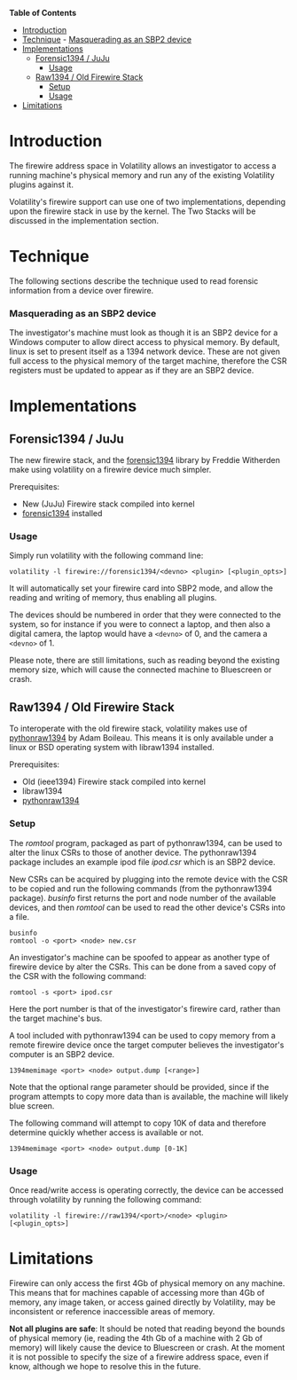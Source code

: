 **Table of Contents**  

- [Introduction](Firewire-Address-Space#introduction)
- [Technique](Firewire-Address-Space#technique)
		- [Masquerading as an SBP2 device](Firewire-Address-Space#masquerading-as-an-sbp2-device)
- [Implementations](Firewire-Address-Space#implementations)
	- [Forensic1394 / JuJu](Firewire-Address-Space#forensic1394--juju)
		- [Usage](Firewire-Address-Space#usage)
	- [Raw1394 / Old Firewire Stack](Firewire-Address-Space#raw1394--old-firewire-stack)
		- [Setup](Firewire-Address-Space#setup)
		- [Usage](Firewire-Address-Space#usage-1)
- [Limitations](Firewire-Address-Space#limitations)

# Introduction

The firewire address space in Volatility allows an investigator to access a running machine's physical memory and run any of the existing Volatility plugins against it.

Volatility's firewire support can use one of two implementations, depending upon the firewire stack in use by the kernel.  The Two Stacks will be discussed in the implementation section.

# Technique

The following sections describe the technique used to read forensic information from a device over firewire.

### Masquerading as an SBP2 device

The investigator's machine must look as though it is an SBP2 device for a Windows computer to allow direct access to physical memory.  By default, linux is set to present itself as a 1394 network device.  These are not given full access to the physical memory of the target machine, therefore the CSR registers must be updated to appear as if they are an SBP2 device.

# Implementations

## Forensic1394 / JuJu

The new firewire stack, and the [forensic1394](http://gitweb.freddie.witherden.org/?p=forensic1394.git;a=summary) library by Freddie Witherden make using volatility on a firewire device much simpler.

Prerequisites:
- New (JuJu) Firewire stack compiled into kernel
- [forensic1394](http://gitweb.freddie.witherden.org/?p=forensic1394.git;a=summary) installed

### Usage

Simply run volatility with the following command line:

    volatility -l firewire://forensic1394/<devno> <plugin> [<plugin_opts>]

It will automatically set your firewire card into SBP2 mode, and allow the reading and writing of memory, thus enabling all plugins.

The devices should be numbered in order that they were connected to the system, so for instance if you were to connect a laptop, and then also a digital camera, the laptop would have a `<devno>` of 0, and the camera a `<devno>` of 1.

Please note, there are still limitations, such as reading beyond the existing memory size, which will cause the connected machine to Bluescreen or crash.

## Raw1394 / Old Firewire Stack

To interoperate with the old firewire stack, volatility makes use of [pythonraw1394](http://www.storm.net.nz/static/files/pythonraw1394-1.0.tar.gz) by Adam Boileau.  This means it is only available under a linux or BSD operating system with libraw1394 installed.

Prerequisites:
- Old (ieee1394) Firewire stack compiled into kernel
- libraw1394
- [pythonraw1394](http://www.storm.net.nz/static/files/pythonraw1394-1.0.tar.gz)

### Setup

The *romtool* program, packaged as part of pythonraw1394, can be used to alter the linux CSRs to those of another device.  The pythonraw1394 package includes an example ipod file *ipod.csr* which is an SBP2 device.

New CSRs can be acquired by plugging into the remote device with the CSR to be copied and run the following commands (from the pythonraw1394 package).  *businfo* first returns the port and node number of the available devices, and then *romtool* can be used to read the other device's CSRs into a file.

    businfo
    romtool -o <port> <node> new.csr

An investigator's machine can be spoofed to appear as another type of firewire device by alter the CSRs.  This can be done from a saved copy of the CSR with the following command:

    romtool -s <port> ipod.csr

Here the port number is that of the investigator's firewire card, rather than the target machine's bus.

A tool included with pythonraw1394 can be used to copy memory from a remote firewire device once the target computer believes the investigator's computer is an SBP2 device.

    1394memimage <port> <node> output.dump [<range>]

Note that the optional range parameter should be provided, since if the program attempts to copy more data than is available, the machine will likely blue screen.

The following command will attempt to copy 10K of data and therefore determine quickly whether access is available or not.

    1394memimage <port> <node> output.dump [0-1K]

### Usage

Once read/write access is operating correctly, the device can be accessed through volatility by running the following command:

    volatility -l firewire://raw1394/<port>/<node> <plugin> [<plugin_opts>]

# Limitations

Firewire can only access the first 4Gb of physical memory on any machine.  This means that for machines capable of accessing more than 4Gb of memory, any image taken, or access gained directly by Volatility, may be inconsistent or reference inaccessible areas of memory.

**Not all plugins are safe**: It should be noted that reading beyond the bounds of physical memory (ie, reading the 4th Gb of a machine with 2 Gb of memory) will likely cause the device to Bluescreen or crash.  At the moment it is not possible to specify the size of a firewire address space, even if know, although we hope to resolve this in the future.
